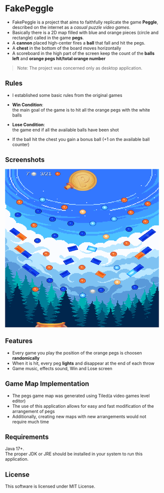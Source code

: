 # FakePeggle

* FakePeggle is a project that aims to faithfully replicate the game **Peggle**, described on the internet as a *casual puzzle video games*.  
* Basically there is a 2D map filled with blue and orange pieces (circle and rectangle) called in the game **pegs**.  
* A **cannon** placed high-center fires a **ball** that fall and hit the pegs.
* A **chest** in the bottom of the board moves horizontally
* A scoreboard in the high part of the screen keep the count of the **balls left** and **orange pegs hit/total orange number**

>Note: The project was concerned only as desktop application.  

## Rules
* I established some basic rules from the original games
  
* **Win Condition**:  
  the main goal of the game is to hit all the orange pegs with the white balls
* **Lose Condition**:  
  the game end if all the available balls have been shot
* If the ball hit the chest you gain a bonus ball (+1 on the available ball counter)

## Screenshots

![gameScreenshot](https://github.com/LBonicelli/FakePeggle/blob/master/assets/gameScreenshot.png)

## Features

* Every game you play the position of the orange pegs is choosen **randomically**  
* When it is hit, every peg **lights** and disappear at the end of each throw  
* Game music, effects sound, Win and Lose screen

## Game Map Implementation

* The pegs game map was generated using Tiled(a video games level editor)  
* The use of this application allows for easy and fast modification of the arrangement of pegs  
* Additionally, creating new maps with new arrangements would not require much time  

## Requirements
Java 17+.  
The proper JDK or JRE should be installed in your system to run this application.

## License
This software is licensed under MIT License.


